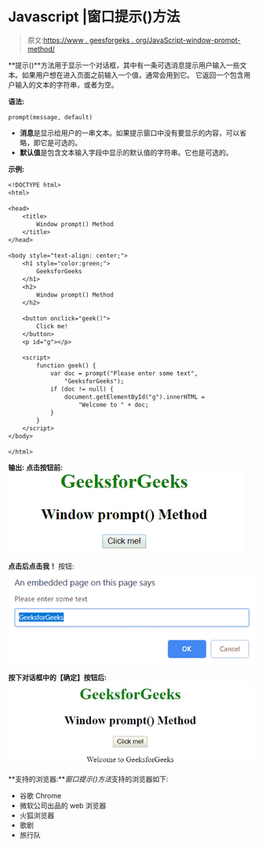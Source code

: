 # Javascript |窗口提示()方法

> 原文:[https://www . geesforgeks . org/JavaScript-window-prompt-method/](https://www.geeksforgeeks.org/javascript-window-prompt-method/)

**提示()**方法用于显示一个对话框，其中有一条可选消息提示用户输入一些文本。如果用户想在进入页面之前输入一个值，通常会用到它。
它返回一个包含用户输入的文本的字符串，或者为空。

**语法:**

```
prompt(message, default)

```

*   **消息**是显示给用户的一串文本。如果提示窗口中没有要显示的内容，可以省略，即它是可选的。
*   **默认值**是包含文本输入字段中显示的默认值的字符串。它也是可选的。

**示例:**

```
<!DOCTYPE html>
<html>

<head>
    <title>
        Window prompt() Method
    </title>
</head>

<body style="text-align: center;">
    <h1 style="color:green;">
        GeeksforGeeks
    </h1>
    <h2>
        Window prompt() Method
    </h2>

    <button onclick="geek()">
        Click me!
    </button>
    <p id="g"></p>

    <script>
        function geek() {
            var doc = prompt("Please enter some text",
                "GeeksforGeeks");
            if (doc != null) {
                document.getElementById("g").innerHTML =
                    "Welcome to " + doc;
            }
        }
    </script>
</body>

</html>
```

**输出:**
**点击按钮前:**
![prompt](img/5cba4fe17ab3eb2af2d0be326936e755.png)

**点击后点击我！**
按钮:![prompt](img/d8213394a55c4dacd51ac39275276835.png)

**按下对话框中的【确定】按钮后:**
![prompt](img/dd514e2f1d43454d01c5d53a0834554a.png)

**支持的浏览器:***窗口提示()方法*支持的浏览器如下:

*   谷歌 Chrome
*   微软公司出品的 web 浏览器
*   火狐浏览器
*   歌剧
*   旅行队